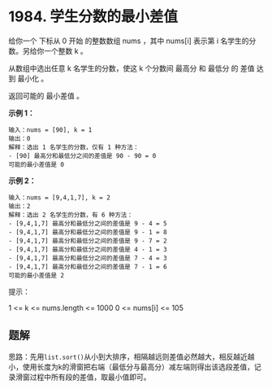 # 1984. 学生分数的最小差值
给你一个 下标从 0 开始 的整数数组 nums ，其中 nums[i] 表示第 i 名学生的分数。另给你一个整数 k 。

从数组中选出任意 k 名学生的分数，使这 k 个分数间 最高分 和 最低分 的 差值 达到 最小化 。

返回可能的 最小差值 。


**示例 1：**
```shell
输入：nums = [90], k = 1
输出：0
解释：选出 1 名学生的分数，仅有 1 种方法：
- [90] 最高分和最低分之间的差值是 90 - 90 = 0
可能的最小差值是 0
```

**示例 2：**
```shell
输入：nums = [9,4,1,7], k = 2
输出：2
解释：选出 2 名学生的分数，有 6 种方法：
- [9,4,1,7] 最高分和最低分之间的差值是 9 - 4 = 5
- [9,4,1,7] 最高分和最低分之间的差值是 9 - 1 = 8
- [9,4,1,7] 最高分和最低分之间的差值是 9 - 7 = 2
- [9,4,1,7] 最高分和最低分之间的差值是 4 - 1 = 3
- [9,4,1,7] 最高分和最低分之间的差值是 7 - 4 = 3
- [9,4,1,7] 最高分和最低分之间的差值是 7 - 1 = 6
可能的最小差值是 2
```

提示：

1 <= k <= nums.length <= 1000
0 <= nums[i] <= 105

## 题解
思路：先用`list.sort()`从小到大排序，相隔越远则差值必然越大，相反越近越小，使用长度为k的滑窗把右端（最低分与最高分）减左端则得出该选段差值，记录滑窗过程中所有段的差值，取最小值即可。
